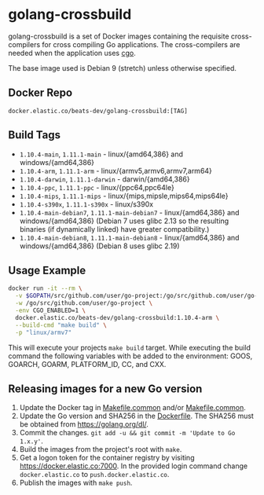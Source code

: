 # golang-crossbuild

golang-crossbuild is a set of Docker images containing the requisite
cross-compilers for cross compiling Go applications. The cross-compilers are
needed when the application uses [cgo](https://golang.org/cmd/cgo/).

The base image used is Debian 9 (stretch) unless otherwise specified.

## Docker Repo

`docker.elastic.co/beats-dev/golang-crossbuild:[TAG]`

## Build Tags

- `1.10.4-main`, `1.11.1-main` - linux/{amd64,386} and windows/{amd64,386}
- `1.10.4-arm`, `1.11.1-arm` - linux/{armv5,armv6,armv7,arm64}
- `1.10.4-darwin`, `1.11.1-darwin` - darwin/{amd64,386}
- `1.10.4-ppc`, `1.11.1-ppc` - linux/{ppc64,ppc64le}
- `1.10.4-mips`, `1.11.1-mips` - linux/{mips,mipsle,mips64,mips64le}
- `1.10.4-s390x`, `1.11.1-s390x` - linux/s390x
- `1.10.4-main-debian7`, `1.11.1-main-debian7` - linux/{amd64,386} and windows/{amd64,386} (Debian 7
  uses glibc 2.13 so the resulting binaries (if dynamically linked) have greater
  compatibility.)
- `1.10.4-main-debian8`, `1.11.1-main-debian8` - linux/{amd64,386} and windows/{amd64,386} (Debian 8
  uses glibc 2.19)

## Usage Example

```sh
docker run -it --rm \
  -v $GOPATH/src/github.com/user/go-project:/go/src/github.com/user/go-project \
  -w /go/src/github.com/user/go-project \
  -env CGO_ENABLED=1 \
  docker.elastic.co/beats-dev/golang-crossbuild:1.10.4-arm \
  --build-cmd "make build" \
  -p "linux/armv7"
```

This will execute your projects `make build` target. While executing the build
command the following variables with be added to the environment: GOOS, GOARCH,
GOARM, PLATFORM_ID, CC, and CXX.

## Releasing images for a new Go version

1. Update the Docker tag in
   [Makefile.common](https://github.com/elastic/golang-crossbuild/blob/master/go1.10/Makefile.common#L5) and/or
   [Makefile.common](https://github.com/elastic/golang-crossbuild/blob/master/go1.11/Makefile.common#L5).
1. Update the Go version and SHA256 in the
   [Dockerfile](https://github.com/elastic/golang-crossbuild/blob/master/go1.10/base/Dockerfile#L19-L21).
   The SHA256 must be obtained from https://golang.org/dl/.
1. Commit the changes. `git add -u && git commit -m 'Update to Go 1.x.y'`.
1. Build the images from the project's root with `make`.
1. Get a logon token for the container registry by visiting https://docker.elastic.co:7000.
   In the provided login command change `docker.elastic.co` to `push.docker.elastic.co`.
1. Publish the images with `make push`.
